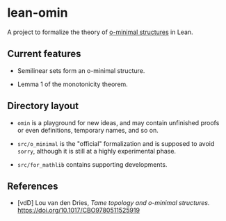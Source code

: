 # lean-omin

A project to formalize the theory of [o-minimal structures](https://en.wikipedia.org/wiki/O-minimal_theory) in Lean.

## Current features

* Semilinear sets form an o-minimal structure.

* Lemma 1 of the monotonicity theorem.

## Directory layout

* `omin` is a playground for new ideas,
  and may contain unfinished proofs or even definitions,
  temporary names, and so on.

* `src/o_minimal` is the "official" formalization
  and is supposed to avoid `sorry`,
  although it is still at a highly experimental phase.

* `src/for_mathlib` contains supporting developments.

## References

* [vdD] Lou van den Dries, *Tame topology and o-minimal structures.*
  https://doi.org/10.1017/CBO9780511525919
